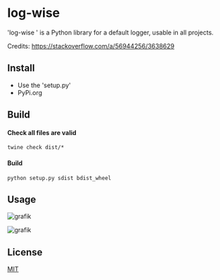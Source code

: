 # log-wise 

'log-wise ' is a Python library for a default logger, usable in all projects.

Credits: https://stackoverflow.com/a/56944256/3638629

## Install

- Use the 'setup.py' 
- PyPi.org

## Build

#### Check all files are valid
`
twine check dist/*
`
#### Build
`
python setup.py sdist bdist_wheel
`

## Usage

![grafik](https://github.com/klaus-moser/logging/assets/60796711/7865eaf7-3b16-439e-9e5d-e2b2a5f03696)

![grafik](https://github.com/klaus-moser/logging/assets/60796711/007114a9-f8f9-4886-8a2b-2a0fd38cde21)

## License

[MIT](https://choosealicense.com/licenses/mit/)
